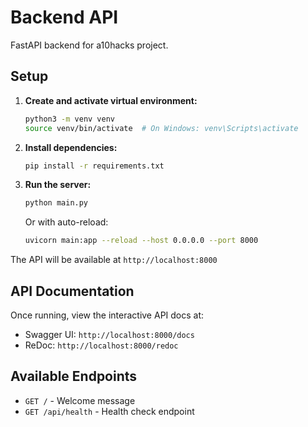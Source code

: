 # Backend API

FastAPI backend for a10hacks project.

## Setup

1. **Create and activate virtual environment:**
   ```bash
   python3 -m venv venv
   source venv/bin/activate  # On Windows: venv\Scripts\activate
   ```

2. **Install dependencies:**
   ```bash
   pip install -r requirements.txt
   ```

3. **Run the server:**
   ```bash
   python main.py
   ```
   
   Or with auto-reload:
   ```bash
   uvicorn main:app --reload --host 0.0.0.0 --port 8000
   ```

The API will be available at `http://localhost:8000`

## API Documentation

Once running, view the interactive API docs at:
- Swagger UI: `http://localhost:8000/docs`
- ReDoc: `http://localhost:8000/redoc`

## Available Endpoints

- `GET /` - Welcome message
- `GET /api/health` - Health check endpoint

